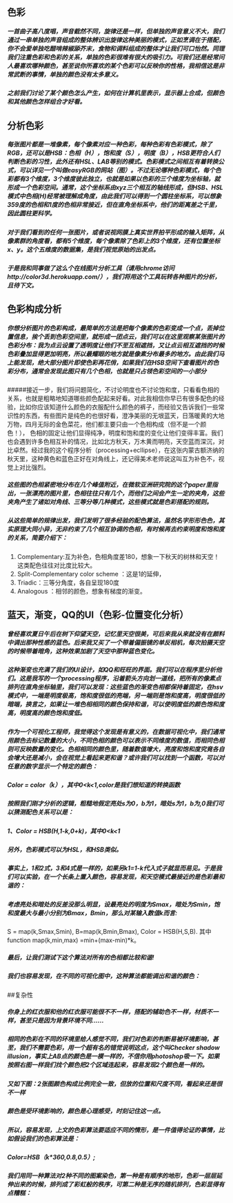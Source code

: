 ## 色彩

##### 一首曲子高八度唱，声音截然不同，旋律还是一样，但单独的声音意义不大，我们通过一串单独的声音组成的整体辨识出旋律这种美丽的模式，正如烹调在于搭配，你不会爱单独吃醋啃辣椒舔芥末，食物和调料组成的整体才让我们可口怡然。同理我们注重色彩和色彩的关系，单独的色彩很难有很大的吸引力。可我们还是经常问人最喜欢哪种颜色，甚至说你所喜欢的某个色彩可以反映你的性格，我相信这是非常武断的事情，单独的颜色没有太多意义。

##### 之前我们讨论了某个颜色怎么产生，如何在计算机里表示，显示器上合成，但颜色和其他颜色怎样组合才好看。

## 分析色彩
##### 每张图片都是一堆像素，每个像素对应一种色彩，每种色彩有色彩模式，除了RGB，还可以是HSB：色相（H），饱和度（S），明度（B），HSB更符合人们判断色彩的习性，此外还有HSL、LAB等别的模式。色彩模式之间相互有着转换公式，可以详见一个叫做easyRGB的网站（图）。不过无论哪种色彩模式，每个色彩都有3个维度，3个维度彼此独立，也就是如果以色彩的三个维度为坐标轴，就形成一个色彩空间。通常，这个坐标系由xyz三个相互的轴线形成，但HSB、HSL模式中色相(H)经常被理解成角度，由此我们可以得到一个圆柱坐标系，可以想象359度的色相和1度的色相非常接近，但在直角坐标系中，他们的距离差之千里，因此圆柱更科学。
##### 对于我们看到的任何一张图片，或者说视网膜上真实世界拍平形成的输入矩阵，从像素群的角度看，都有5个维度，每个像素除了色彩上的3个维度，还有位置坐标x、y。这个五维度的数据集，是我们视觉原始的出发点。
##### 于是我和同事做了这么个在线图片分析工具（请用chrome访问http://color3d.herokuapp.com/），我们将用这个工具玩转各种图片的分析，且待下文。
## 色彩构成分析
##### 你想分析图片的色彩构成，最简单的方法是把每个像素的色彩变成一个点，丢掉位置信息，挨个丢到色彩空间里，就形成一团点云，我们可以在这里观察某张图片的色彩分布：我为点云设置了透明度让他们不至互相遮挡，又让点云相互遮挡的时候色彩叠加显得更加明亮，所以最耀眼的地方就是像素分布最多的地方。由此我们马上能发现，绝大部分图片即使色彩再花俏，如果我们在HSB空间下查看图片的色彩分布，通常会发现此图只有几个色相，也就是只占领色彩空间的一小部分

#####接近一步，我们将问题简化，不讨论明度也不讨论饱和度，只看看色相的关系，也就是粗略地知道哪些颜色配起来好看。对此我相信你早已有很多配色的经验，比如你应该知道什么颜色的衣服配什么颜色的裤子，而经验又告诉我们一些常识性的东西，有些图片是纯色的也很好看，澄净美丽的无垠蓝天，日落暖黄的大地万物，四月无际的金色菜花，他们都主要只由一个色相构成（但不是一个颜色！）， 色相的固定让他们显得纯净，明度和饱和度的变化让他们变得丰富。我们也会遇到许多色相互补的情况，比如北方秋天，万木黄而明亮，天空蓝而深沉，对比卓然。经过我的这个程序分析（processing+ecllipse），在这张内蒙古额济纳的秋天里，这种黄色和蓝色正好在对角线上，还记得美术老师说这叫互为补色不，视觉上对比强烈。
##### 这些图的色相紧密地分布在几个峰值附近，在微软亚洲研究院的这个paper里指出，一张漂亮的图片里，色相往往只有几个，而他们之间会产生一定的夹角，这些夹角产生了诸如对角线、三等分等几种模式，这些模式就是色彩搭配的规则。
##### 从这些简单的规律出发，我们发明了很多经验的配色算法，虽然名字形形色色，其实原理大同小异，无非约束了几个相互协调的色相，有时候再去约束明度和饱和度的关系，简要介绍下：
1. Complementary:互为补色，色相角度差180，想象一下秋天的树林和天空！这类配色往往对比度比较大。
2. Split-Complementary color scheme ：这是1的延伸，
3. Triadic：三等分角度，各自呈现180度
4. Analogous ：相邻的颜色，想象有梯度的渐变。

## 蓝天，渐变，QQ的UI（色彩-位置变化分析）
##### 曾经喜欢夏日午后在树下仰望天空，记忆里天空很美，可后来我从来就没有在颜料中调出那种性感的蓝色。后来我又买了一个带着偏振镜的单反相机，每次拍摄天空的时候带着暗角，这种效果加剧了天空中那种蓝色变化。
#####  这种渐变也充满了我们的UI设计，如QQ和旺旺的界面。我们可以在程序里分析他们。这是我写的一个processing程序，沿着箭头方向划一道线，把所有的像素点排列在直角坐标轴里，我们可以发现：这些蓝色的渐变色相都保持着固定，在hsv模式中，一端是明度极高，饱和度很低的亮端，另一端则是饱和度高，明度很低的暗端，换言之，如果让一堆色相相同的颜色保持和谐，可以使明度低的颜色饱和度高，明度高的颜色饱和度低。
##### 作为一个可视化工程师，我觉得这个发现是有意义的，在数据可视化中，我们通常用颜色去标记数量的大小，不同色相的颜色可以表示不同维度的数值，而相同色相则可反映数量的变化。色相相同的颜色里，随着数值增大，亮度和饱和度究竟各自会增大还是减小，会在视觉上看起来更和谐？或许我们可以找到一个函数，可以对任意的数字显示一个特定的颜色：
##### Color = color（k），其中0<k<1,color是我们想知道的转换函数
##### 按照我们刚才分析的逻辑，粗糙地假定亮处s为0，b为1，暗处s为1，b为,0我们可以猜测配色关系可以是：
##### 1、Color = HSB(H,1-k,0+k)，其中0<k<1

##### 另外，色彩模式可以为HSL，和HSB类似。
##### 事实上，1和2式，3和4式是一样的，如果另k1=1-k代入式子就显而易见。于是我们可以实验，在一个长条上置入颜色，容易发现，和天空模式最接近的是色彩最和谐的：

##### 考虑亮处和暗处的反差没那么明显，设最亮处的明度为Smax，暗处为Smin，饱和度最大与最小分别为Bmax，Bmin，那么对某输入数值k而言:
S = map(k,Smax,Smin),
B=map(k,Bmin,Bmax),
Color = HSB(H,S,B).
其中function map(k,min,max) =min+(max-min)*k。
##### 最后，让我们测试下这个算法对所有的色相都比较和谐!

##### 我们也容易发现，在不同的可视化图中，这种算法都能调出和谐的颜色：

##复杂性
##### 你身上的红衣服和他的红衣服可能很不不一样，搭配的辅助色不一样，材质不一样，甚至只是因为背景环境不同......
##### 相同的色彩在不同的环境里给人感觉不同，我们对色彩的判断易被环境影响，甚至，我们不需要色彩，用一个超有名的错觉说明这点，这个叫Checker shadow illusion，事实上AB点的颜色是一模一样的，不信你用photoshop吸一下。如果按照右图一样我们找个颜色把2个区域连起来，容易发现2个颜色是一样的。


##### 又如下图：2张图颜色构成比例完全一致，但放的位置和尺度不同，看起来还是很不一样
##### 颜色是受环境影响的，颜色是心理感受，时刻记住这一点。
 
 
##### 所以，容易发现，上文的色彩算法要适应不同的情形，是一件值得论证的事情，比如假设我们的色彩算法是：
##### Color=HSB（k*360,0.8,0.5）;
##### 我们用同一种算法对2种不同的图案染色，第一种是有顺序的地形，色彩一层层延伸出来的时候，排列成了彩虹般的秩序，可第二种是无序的随机排列，色彩显得有点糟糕： 